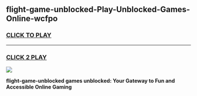 
## flight-game-unblocked-Play-Unblocked-Games-Online-wcfpo
<h3>
<a href="https://premium76.site?title=flight-game-unblocked&ref=25A">CLICK TO PLAY</a></h3>
<hr>

<h3>
<a href="https://premium76.site?title=flight-game-unblocked&ref=25A">CLICK 2 PLAY</a>
  
</h3>

<a href="https://premium76.site?title=flight-game-unblocked&ref=25A"><img src="https://clearcache.store/games.png"></a>


**flight-game-unblocked games unblocked: Your Gateway to Fun and Accessible Online Gaming**
